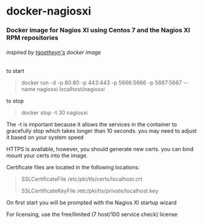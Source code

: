 # docker-nagiosxi
### Docker image for Nagios XI using Centos 7 and the Nagios XI RPM repositories 
###### inspired by [tgoetheyn's](https://github.com/tgoetheyn) docker image

to start
> docker run -d -p 80:80 -p 443:443 -p 5666:5666 -p 5667:5667 --name nagiosxi localhost/nagiosxi

to stop
> docker stop -t 30 nagiosxi

The -t is important because it allows the services in the container to gracefully stop which takes longer than 10 seconds.  you may need to adjust it based on your system speed

HTTPS is available, however, you should generate new certs.  you can bind mount your certs into the image.

Certificate files are located in the following locations:
> SSLCertificateFile /etc/pki/tls/certs/localhost.crt
>
> SSLCertificateKeyFile /etc/pki/tls/private/localhost.key

On first start you will be prompted with the Nagios XI startup wizard

For licensing, use the free/limited (7 host/100 service check) license

